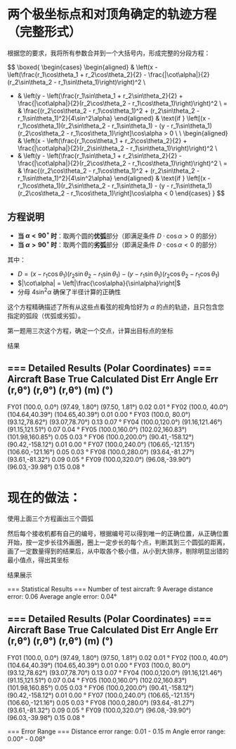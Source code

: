 # 两个极坐标点和对顶角确定的轨迹方程（完整形式）

根据您的要求，我将所有参数合并到一个大括号内，形成完整的分段方程：

$$
\boxed{
\begin{cases}
\begin{aligned}
& \left(x - \left(\frac{r_1\cos\theta_1 + r_2\cos\theta_2}{2} - \frac{|\cot\alpha|}{2}(r_2\sin\theta_2 - r_1\sin\theta_1)\right)\right)^2 \\
+ & \left(y - \left(\frac{r_1\sin\theta_1 + r_2\sin\theta_2}{2} + \frac{|\cot\alpha|}{2}(r_2\cos\theta_2 - r_1\cos\theta_1)\right)\right)^2 \\
= & \frac{(r_2\cos\theta_2 - r_1\cos\theta_1)^2 + (r_2\sin\theta_2 - r_1\sin\theta_1)^2}{4\sin^2\alpha}
\end{aligned}
& \text{if } \left[(x - r_1\cos\theta_1)(r_2\sin\theta_2 - r_1\sin\theta_1) - (y - r_1\sin\theta_1)(r_2\cos\theta_2 - r_1\cos\theta_1)\right]\cos\alpha > 0 \\
\\
\begin{aligned}
& \left(x - \left(\frac{r_1\cos\theta_1 + r_2\cos\theta_2}{2} + \frac{|\cot\alpha|}{2}(r_2\sin\theta_2 - r_1\sin\theta_1)\right)\right)^2 \\
+ & \left(y - \left(\frac{r_1\sin\theta_1 + r_2\sin\theta_2}{2} - \frac{|\cot\alpha|}{2}(r_2\cos\theta_2 - r_1\cos\theta_1)\right)\right)^2 \\
= & \frac{(r_2\cos\theta_2 - r_1\cos\theta_1)^2 + (r_2\sin\theta_2 - r_1\sin\theta_1)^2}{4\sin^2\alpha}
\end{aligned}
& \text{if } \left[(x - r_1\cos\theta_1)(r_2\sin\theta_2 - r_1\sin\theta_1) - (y - r_1\sin\theta_1)(r_2\cos\theta_2 - r_1\cos\theta_1)\right]\cos\alpha < 0
\end{cases}
}
$$

## 方程说明

- **当 $\alpha < 90^\circ$ 时**：取两个圆的**优弧**部分（即满足条件 $D \cdot \cos\alpha > 0$ 的部分）
- **当 $\alpha > 90^\circ$ 时**：取两个圆的**劣弧**部分（即满足条件 $D \cdot \cos\alpha < 0$ 的部分）

其中：
- $D = (x - r_1\cos\theta_1)(r_2\sin\theta_2 - r_1\sin\theta_1) - (y - r_1\sin\theta_1)(r_2\cos\theta_2 - r_1\cos\theta_1)$
- $|\cot\alpha| = \left|\frac{\cos\alpha}{\sin\alpha}\right|$
- 分母 $4\sin^2\alpha$ 确保了半径计算的正确性

这个方程精确描述了所有从这些点看弦的视角恰好为 $\alpha$ 的点的轨迹，且只包含您指定的弧段（优弧或劣弧）。


第一题用三次这个方程，确定一个交点，计算出目标点的坐标




结果


=== Detailed Results (Polar Coordinates) ===
Aircraft Base            True            Calculated      Dist Err   Angle Err 
         (r,θ°)          (r,θ°)          (r,θ°)          (m)        (°)       
-------------------------------------------------------------------------------------
FY01     (100.0,  0.0°) (97.49, 1.80°) (97.50, 1.81°) 0.02       0.01      °
FY02     (100.0, 40.0°) (104.64,40.39°) (104.65,40.39°) 0.01       0.00      °
FY03     (100.0, 80.0°) (93.12,78.62°) (93.07,78.70°) 0.13       0.07      °
FY04     (100.0,120.0°) (91.16,121.46°) (91.15,121.51°) 0.07       0.04      °
FY05     (100.0,160.0°) (102.02,160.83°) (101.98,160.85°) 0.05       0.03      °
FY06     (100.0,200.0°) (90.41,-158.12°) (90.42,-158.12°) 0.01       0.00      °
FY07     (100.0,240.0°) (106.65,-121.15°) (106.60,-121.16°) 0.05       0.03      °
FY08     (100.0,280.0°) (93.64,-81.27°) (93.61,-81.32°) 0.09       0.05      °
FY09     (100.0,320.0°) (96.08,-39.90°) (96.03,-39.98°) 0.15       0.08      °

# 现在的做法：

使用上面三个方程画出三个圆弧

然后每个接收机都有自己的编号，根据编号可以得到唯一的正确位置，从正确位置开始，按一定步长往外画圈，圈上一定步长的每个点，判断其到三个圆弧的距离，画了一定数量得到的结果后，从中取各个极小值，从小到大排序，剔除明显出错的最小值点，得出其坐标


结果展示

=== Statistical Results ===
Number of test aircraft: 9
Average distance error: 0.06
Average angle error: 0.04°

=== Detailed Results (Polar Coordinates) ===
Aircraft Base            True            Calculated      Dist Err   Angle Err 
         (r,θ°)          (r,θ°)          (r,θ°)          (m)        (°)       
-------------------------------------------------------------------------------------
FY01     (100.0,  0.0°) (97.49, 1.80°) (97.50, 1.81°) 0.02       0.01      °
FY02     (100.0, 40.0°) (104.64,40.39°) (104.65,40.39°) 0.01       0.00      °
FY03     (100.0, 80.0°) (93.12,78.62°) (93.07,78.70°) 0.13       0.07      °
FY04     (100.0,120.0°) (91.16,121.46°) (91.15,121.51°) 0.07       0.04      °
FY05     (100.0,160.0°) (102.02,160.83°) (101.98,160.85°) 0.05       0.03      °
FY06     (100.0,200.0°) (90.41,-158.12°) (90.42,-158.12°) 0.01       0.00      °
FY07     (100.0,240.0°) (106.65,-121.15°) (106.60,-121.16°) 0.05       0.03      °
FY08     (100.0,280.0°) (93.64,-81.27°) (93.61,-81.32°) 0.09       0.05      °
FY09     (100.0,320.0°) (96.08,-39.90°) (96.03,-39.98°) 0.15       0.08      °

=== Error Range ===
Distance error range: 0.01 - 0.15 m
Angle error range: 0.00° - 0.08°